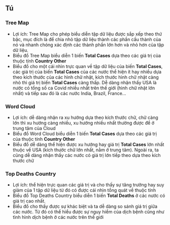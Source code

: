 ## Tú
### Tree Map
- Lợi ích: Tree Map cho phép biểu diễn tập dữ liệu được sắp xếp theo thứ bậc, mục đích là để chia nhỏ tập dữ liệu thành các phần cấu thành của nó và nhanh chóng xác định các thành phần lớn hơn và nhỏ hơn của tập dữ liệu.
- Biểu đồ Tree Map biểu diễn 1 biến **Total Cases** dựa theo các giá trị của thuộc tính **Country Other**
- Biểu đồ cho một cái nhìn trực quan về tập dữ liệu của biến **Total Cases**, các giá trị của biến **Total Cases** của các nước thể hiện ít hay nhiều dựa theo kích thước của các hình chữ nhật, kích thước hình chữ nhật càng nhỏ thì giá trị biến **Total Cases** càng thấp. Dễ dàng nhận thấy USA là nước có tổng số ca Covid nhiều nhất trên thế giới (hình chữ nhật lớn nhất) và tiếp sau đó là các nước India, Brazil, France...

### Word Cloud
- Lợi ích: dễ dàng nhận ra xu hướng dựa theo kích thước chữ, chữ càng lớn thì xu hướng càng nhiều, xu hướng nhiều nhất thường được để ở trung tâm của Cloud
- Biểu đồ  Word Cloud biểu diễn 1 biến **Total Cases** dựa theo các giá trị của thuộc tính **Country Other**
- Biểu đồ dễ dàng thể hiện được xu hướng hay giá trị **Total Cases** lớn nhất thuộc về USA (kích thước chữ lớn nhất, nằm ở trung tâm). Ngoài ra, ta cũng dễ dàng nhận thấy các nước có giá trị lớn tiếp theo dựa theo kích thước chữ 

### Top Deaths Country
- Lợi ích: thể hiện trực quan các giá trị và cho thấy sự tăng trưởng hay suy giảm của 1 tập dữ liệu từ đó có được cái nhìn tổng quát về thuộc tính
- Biểu đồ Top Deaths Country biểu diễn 1 biến **Total Deaths** ở các nước có giá trị cao nhất.
- Biểu đồ cho thấy được sự khác biệt và ta dễ dàng so sánh giá trị giữa các nước. Từ đó có thể hiểu được sự nguy hiểm của dịch bệnh cũng như tình hình dịch bệnh ở các nước trên thế giới
